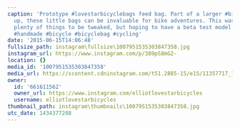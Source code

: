 ```yaml
---
caption: 'Prototype #lovestarbicyclebags feed bag. Part of a larger #bikepacking set
  up, these little bags can be invaluable for bike adventures. This was a first draft,
  plenty of things to be tweaked, but hoping to have a beta test model ready soon!
  #handmade #bicycle #bicyclebag #cycling'
date: '2015-06-15T14:06:48'
fullsize_path: instagram\fullsize\1007951535303847358.jpg
instagram_url: https://www.instagram.com/p/389pS8mG2-
location: {}
media_id: '1007951535303847358'
media_url: https://scontent.cdninstagram.com/t51.2885-15/e15/11357717_1030710836939772_273354218_n.jpg?ig_cache_key=MTAwNzk1MTUzNTMwMzg0NzM1OA%3D%3D.2
owner:
  id: '661611562'
  owner_url: https://www.instagram.com/elliotlovestarbicycles
  username: elliotlovestarbicycles
thumbnail_path: instagram\thumbnails\1007951535303847358.jpg
utc_date: 1434377208
---
```

